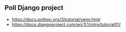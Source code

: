 ## Poll Django project

* https://docs.python.org/3/tutorial/venv.html
* https://docs.djangoproject.com/en/3.1/intro/tutorial01/